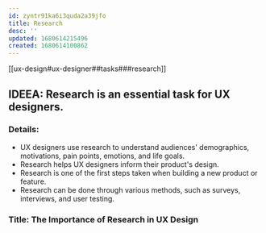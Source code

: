 ```yaml
---
id: zyntr91ka6i3quda2a39jfo
title: Research
desc: ''
updated: 1680614215496
created: 1680614100862
---
```


[[ux-design#ux-designer##tasks###research]]

## IDEEA: Research is an essential task for UX designers.

### Details:

- UX designers use research to understand audiences' demographics, motivations,
  pain points, emotions, and life goals.
- Research helps UX designers inform their product's design.
- Research is one of the first steps taken when building a new product or
  feature.
- Research can be done through various methods, such as surveys, interviews, and
  user testing.

### Title: The Importance of Research in UX Design
